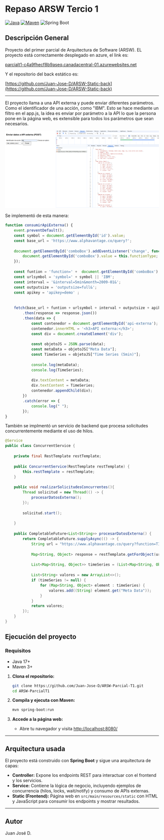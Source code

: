 
# Repaso ARSW Tercio 1

[![Java](https://img.shields.io/badge/Java-17%2B-blue.svg)](https://www.oracle.com/java/)
[![Maven](https://img.shields.io/badge/Maven-Build-brightgreen.svg)](https://maven.apache.org/)
![Spring Boot](https://img.shields.io/badge/Spring%20Boot-brightgreen.svg)

## Descripción General

Proyecto del primer parcial de Arquitectura de Software (ARSW).
EL proyecto está correctamente desplegado en azure, el link es:

[parcialt1-c4a9fhecf8b9aseq.canadacentral-01.azurewebsites.net](parcialt1-c4a9fhecf8b9aseq.canadacentral-01.azurewebsites.net)

Y el repositorio del back estático es:

[https://github.com/Juan-Jose-D/ARSW-Static-back](https://github.com/Juan-Jose-D/ARSW-Static-back)

---

El proyecto llama a una API externa y puede enviar diferentes parámetros. Como el identificador de una acción, como "IBM".
Esto se hace mediante un filtro en el app.js, la idea es enviar por parámetro a la API lo que la persona pone en la página web, es extensible para todos los parámetros que sean necesarios.


![alt text](/img/image.png)


Se implementó de esta manera:

```js
function consumirApiExterna() {
	event.preventDefault();
	const symbol = document.getElementById('id').value;
	const base_url = 'https://www.alphavantage.co/query?';

	document.getElementById('comboBox').addEventListener('change', function() {
		document.getElementById('comboBox').value = this.functionType;
	});

	const funtion = 'function=' +  document.getElementById('comboBox').value || 'TIME_SERIES_INTRADAY&' + '&';
	const urlsymbol = 'symbol=' + symbol || 'IBM';
	const interval = '&interval=5min&month=2009-01&';
	const outputsize = 'outputsize=full&';
	const apikey = 'apikey=demo' ;


	fetch(base_url + funtion + urlsymbol + interval + outputsize + apikey)
		.then(response => response.json())
		.then(data => {
			const contenedor = document.getElementById('api-externa');
			contenedor.innerHTML = '<h3>API externa:</h3>';
			const div = document.createElement('div');

			const objetoJS = JSON.parse(data);
			const metaData = objetoJS["Meta Data"];
			const TimeSeries = objetoJS["Time Series (5min)"]; 

			console.log(metaData);
			console.log(TimeSeries);

			div.textContent = metaData;
			div.textContent = TimeSeries;
			contenedor.appendChild(div);
		})
		.catch(error => {
			console.log(" ");
		});
}
```

También se implmentó un servicio de backend que procesa solicitudes concurrentemente mediante el uso de hilos.

```java
@Service
public class ConcurrentService {

    private final RestTemplate restTemplate;
    
    public ConcurrentService(RestTemplate restTemplate) {
        this.restTemplate = restTemplate;
    }

    public void realizarSolicitudesConcurrentes(){
        Thread solicitud = new Thread(() -> {
            procesarDatosExterna();
        });

        solicitud.start();

    }

    public CompletableFuture<List<String>> procesarDatosExterna() {
        return CompletableFuture.supplyAsync(() -> {
            String url = "https://www.alphavantage.co/query?function=TIME_SERIES_INTRADAY&symbol=IBM&interval=5min&apikey=demo";
            
            Map<String, Object> response = restTemplate.getForObject(url, Map.class);

            List<Map<String, Object>> timeSeries = (List<Map<String, Object>>) response.get("Time Series (5min)");

            List<String> valores = new ArrayList<>();
            if (timeSeries != null) {
                for (Map<String, Object> element : timeSeries) {
                    valores.add((String) element.get("Meta Data"));
                }
            }
            return valores;
        });
    }
}
```

## Ejecución del proyecto

### Requisitos

- Java 17+
- Maven 3+

1. **Clona el repositorio:**
	```bash
	git clone https://github.com/Juan-Jose-D/ARSW-Parcial-T1.git
	cd ARSW-ParcialT1
	```

2. **Compila y ejecuta con Maven:**
	```bash
	mvn spring-boot:run
	```

3. **Accede a la página web:**
	- Abre tu navegador y visita [http://localhost:8080/](http://localhost:8080)

---


## Arquitectura usada

El proyecto está construido con **Spring Boot** y sigue una arquitectura de capas:

- **Controller:** Expone los endpoints REST para interactuar con el frontend y los servicios.
- **Service:** Contiene la lógica de negocio, incluyendo ejemplos de concurrencia (hilos, locks, wait/notify) y consumo de APIs externas.
- **Static (Frontend):** Página web en `src/main/resources/static` con HTML y JavaScript para consumir los endpoints y mostrar resultados.

---



## Autor

Juan José D.
